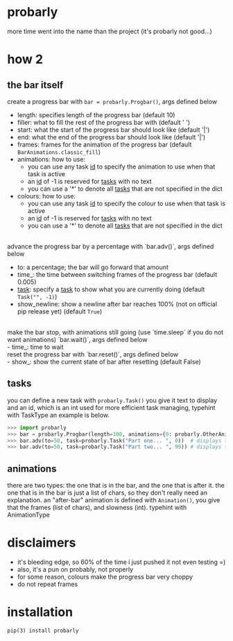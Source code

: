 # probarly
more time went into the name than the project (it's probarly not good...)

# how 2
  ## the bar itself
  create a progress bar with `bar = probarly.Progbar()`, args defined below
  <br />
  - length: specifies length of the progress bar (default 10)
  - filler: what to fill the rest of the progress bar with (default ' ')
  - start: what the start of the progress bar should look like (default '|')
  - end: what the end of the progress bar should look like (default '|')
  - frames: frames for the animation of the progress bar (default `BarAnimations.classic_fill`)
  - animations: how to use:
      - you can use any task [id](#tasks) to specify the animation to use when that task is active
      - an [id](#tasks) of -1 is reserved for [tasks](#tasks) with no text
      - you can use a '*' to denote all [tasks](#tasks) that are not specified in the dict
  - colours: how to use:
      - you can use any task [id](#tasks) to specify the colour to use when that task is active
      - an [id](#tasks) of -1 is reserved for [tasks](#tasks) with no text
      - you can use a '*' to denote all [tasks](#tasks) that are not specified in the dict
  <br />
  advance the progress bar by a percentage with `bar.adv()`, args defined below
  <br />

  - to: a percentage; the bar will go forward that amount
  - time_: the time between switching frames of the progress bar (default 0.005)
  - [task](#tasks): specify a [task](#tasks) to show what you are currently doing (default `Task("", -1)`)
  - show\_newline: show a newline after bar reaches 100% (not on official pip release yet) (default `True`)

  <br />
  make the bar stop, with animations still going (use `time.sleep` if you do not want animations) `bar.wait()`, args defined below
  <br />
  - time_: time to wait
  <br />
  reset the progress bar with `bar.reset()`, args defined below
  <br />
   - show_: show the current state of bar after resetting (default False)

  ## tasks
  you can define a new task with `probarly.Task()` you give it text to display and an id, which is an int used for more efficient task managing, typehint with TaskType an example is below.
  ```python
>>> import probarly
>>> bar = probarly.Progbar(length=100, animations={0: probarly.OtherAnimations.morph, "*": probarly.OtherAnimations.up_down}, colours={0: probarly.COLOURS["RED"], "*", probarly.COLOURS["CYAN"]})
>>> bar.adv(to=50, task=probarly.Task("Part one... ", 0))  # displays the `morph` animation with a red bar
>>> bar.adv(to=50, task=probarly.Task("Part two... ", 99)) # displays the `up_down` animation with a cyan bar
  ```

  ## animations
  there are two types: the one that is in the bar, and the one that is after it. the one that is in the bar is just a list of chars, so they don't really need an explanation. an "after-bar" animation is defined with `Animation()`, you give that the frames (list of chars), and slowness (int). typehint with AnimationType

# disclaimers
  - it's bleeding edge, so 60% of the time i just pushed it not even testing =)
  - also, it's a pun on probably, not properly
  - for some reason, colours make the progress bar very choppy
  - do not repeat frames

# installation
```
pip(3) install probarly
```
